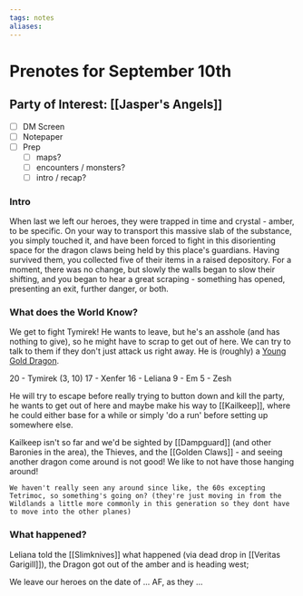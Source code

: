 ```yaml
---
tags: notes
aliases:
---
```


# Prenotes for September 10th
## Party of Interest: [[Jasper's Angels]]
- [ ] DM Screen
- [ ] Notepaper
- [ ] Prep
	- [ ] maps?
	- [ ] encounters / monsters?
	- [ ] intro / recap?

### Intro

When last we left our heroes, they were trapped in time and crystal - amber, to be specific. On your way to transport this massive slab of the substance, you simply touched it, and have been forced to fight in this disorienting space for the dragon claws being held by this place's guardians. Having survived them, you collected five of their items in a raised depository. For a moment, there was no change, but slowly the walls began to slow their shifting, and you began to hear a great scraping - something has opened, presenting an exit, further danger, or both.

### What does the World Know?

We get to fight Tymirek! He wants to leave, but he's an asshole (and has nothing to give), so he might have to scrap to get out of here. We can try to talk to them if they don't just attack us right away. He is (roughly) a [Young Gold Dragon](https://www.aidedd.org/dnd/monstres.php?vo=young-gold-dragon).

20 - Tymirek (3, 10)
17 - Xenfer
16 - Leliana
9 - Em
5 - Zesh

He will try to escape before really trying to button down and kill the party, he wants to get out of here and maybe make his way to [[Kailkeep]], where he could either base for a while or simply 'do a run' before setting up somewhere else. 

Kailkeep isn't so far and we'd be sighted by [[Dampguard]] (and other Baronies in the area), the Thieves, and the [[Golden Claws]] - and seeing another dragon come around is not good! We like to not have those hanging around! 

```
We haven't really seen any around since like, the 60s excepting Tetrimoc, so something's going on? (they're just moving in from the Wildlands a little more commonly in this generation so they dont have to move into the other planes)
```


### What happened?

Leliana told the [[Slimknives]] what happened (via dead drop in [[Veritas Garigill]]), the Dragon got out of the amber and is heading west;

We leave our heroes on the date of ... AF, as they ...